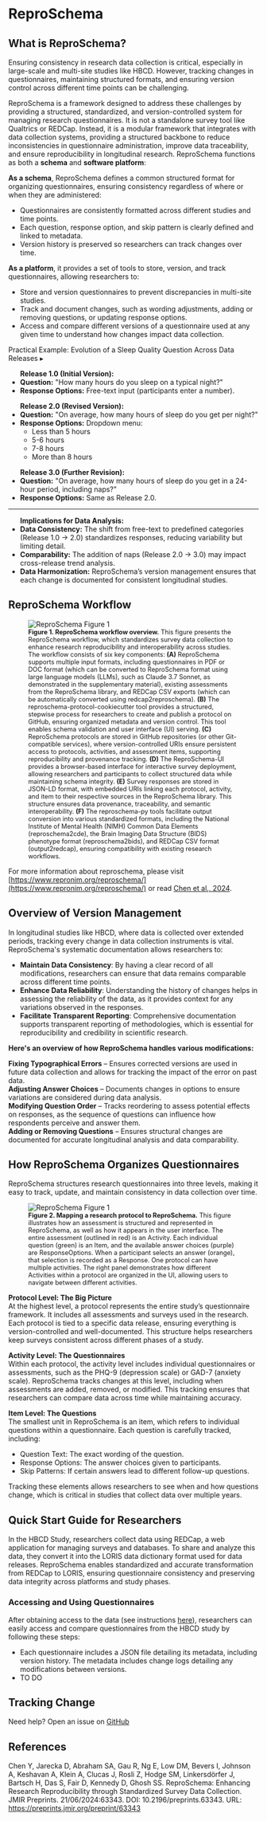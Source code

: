 
# ReproSchema
## What is ReproSchema?
Ensuring consistency in research data collection is critical, especially in large-scale and multi-site studies like HBCD. However, tracking changes in questionnaires, maintaining structured formats, and ensuring version control across different time points can be challenging.

ReproSchema is a framework designed to address these challenges by providing a structured, standardized, and version-controlled system for managing research questionnaires. It is not a standalone survey tool like Qualtrics or REDCap. Instead, it is a modular framework that integrates with data collection systems, providing a structured backbone to reduce inconsistencies in questionnaire administration, improve data traceability, and ensure reproducibility in longitudinal research. ReproSchema functions as both a **schema** and **software platform**:

**As a schema**, ReproSchema defines a common structured format for organizing questionnaires, ensuring consistency regardless of where or when they are administered:

- Questionnaires are consistently formatted across different studies and time points.  
- Each question, response option, and skip pattern is clearly defined and linked to metadata.  
- Version history is preserved so researchers can track changes over time.

**As a platform**, it provides a set of tools to store, version, and track questionnaires, allowing researchers to:

- Store and version questionnaires to prevent discrepancies in multi-site studies.  
- Track and document changes, such as wording adjustments, adding or removing questions, or updating response options.  
- Access and compare different versions of a questionnaire used at any given time to understand how changes impact data collection. 

<div id="rs-example" class="notification-banner" onclick="toggleCollapse(this)">
    <span class="emoji"><i class="fa-regular fa-lightbulb"></i></span>
    <span class="text">Practical Example: Evolution of a Sleep Quality Question Across Data Releases</span>
    <span class="arrow">▸</span>
</div>
<div class="collapsible-content">
  <ul>
  <b>Release 1.0 (Initial Version):</b>
    <li><strong>Question:</strong> "How many hours do you sleep on a typical night?"</li>
    <li><strong>Response Options:</strong> Free-text input (participants enter a number).</li>
  </ul>
  <ul>
  <b>Release 2.0 (Revised Version):</b>
    <li><strong>Question:</strong> "On average, how many hours of sleep do you get per night?"</li>
    <li><strong>Response Options:</strong> Dropdown menu:
      <ul>
        <li>Less than 5 hours</li>
        <li>5-6 hours</li>
        <li>7-8 hours</li>
        <li>More than 8 hours</li>
      </ul>
    </li>
  </ul>
  <ul>
  <b>Release 3.0 (Further Revision):</b>
    <li><strong>Question:</strong> "On average, how many hours of sleep do you get in a 24-hour period, including naps?"</li>
    <li><strong>Response Options:</strong> Same as Release 2.0.</li>
  </ul>
  <hr> <!-- A subtle separator for better readability -->
  <ul>
  <b>Implications for Data Analysis:</b>
    <li><strong>Data Consistency:</strong> The shift from free-text to predefined categories (Release 1.0 → 2.0) standardizes responses, reducing variability but limiting detail.</li>
    <li><strong>Comparability:</strong> The addition of naps (Release 2.0 → 3.0) may impact cross-release trend analysis.</li>
    <li><strong>Data Harmonization:</strong> ReproSchema’s version management ensures that each change is documented for consistent longitudinal studies.</li>
  </ul>
</div>

## ReproSchema Workflow 

<figure>
  <img src="../images/reproschema-fig1.jpg" alt="ReproSchema Figure 1">
  <figcaption style="font-size: 0.9em;"><b>Figure 1. ReproSchema workflow overview.</b> This figure presents the ReproSchema workflow, which standardizes survey data collection to enhance research reproducibility and interoperability across studies. The workflow consists of six key components: <b>(A)</b> ReproSchema supports multiple input formats, including questionnaires in PDF or DOC format (which can be converted to ReproSchema format using large language models (LLMs), such as Claude 3.7 Sonnet, as demonstrated in the supplementary material), existing assessments from the ReproSchema library, and REDCap CSV exports (which can be automatically converted using redcap2reproschema). <b>(B)</b> The reproschema-protocol-cookiecutter tool provides a structured, stepwise process for researchers to create and publish a protocol on GitHub, ensuring organized metadata and version control. This tool enables schema validation and user interface (UI) serving. <b>(C)</b> ReproSchema protocols are stored in GitHub repositories (or other Git-compatible services), where version-controlled URIs ensure persistent access to protocols, activities, and assessment items, supporting reproducibility and provenance tracking. <b>(D)</b> The ReproSchema-UI provides a browser-based interface for interactive survey deployment, allowing researchers and participants to collect structured data while maintaining schema integrity. <b>(E)</b> Survey responses are stored in JSON-LD format, with embedded URIs linking each protocol, activity, and item to their respective sources in the ReproSchema library. This structure ensures data provenance, traceability, and semantic interoperability. <b>(F)</b> The reproschema-py tools facilitate output conversion into various standardized formats, including the National Institute of Mental Health (NIMH) Common Data Elements (reproschema2cde), the Brain Imaging Data Structure (BIDS) phenotype format (reproschema2bids), and REDCap CSV format (output2redcap), ensuring compatibility with existing research workflows.</figcaption>
</figure>

For more information about reproschema, please visit [https://www.repronim.org/reproschema/](https://www.repronim.org/reproschema/) or read [Chen et al., 2024](https://preprints.jmir.org/preprint/63343). 

## Overview of Version Management
In longitudinal studies like HBCD, where data is collected over extended periods, tracking every change in data collection instruments is vital. ReproSchema's systematic documentation allows researchers to:

- **Maintain Data Consistency**: By having a clear record of all modifications, researchers can ensure that data remains comparable across different time points.  
- **Enhance Data Reliability**: Understanding the history of changes helps in assessing the reliability of the data, as it provides context for any variations observed in the responses.  
- **Facilitate Transparent Reporting**: Comprehensive documentation supports transparent reporting of methodologies, which is essential for reproducibility and credibility in scientific research.

**Here's an overview of how ReproSchema handles various modifications:**

**Fixing Typographical Errors** – Ensures corrected versions are used in future data collection and allows for tracking the impact of the error on past data.    
**Adjusting Answer Choices** – Documents changes in options to ensure variations are considered during data analysis.    
**Modifying Question Order** – Tracks reordering to assess potential effects on responses, as the  sequence of questions can influence how respondents perceive and answer them.   
**Adding or Removing Questions** – Ensures structural changes are documented for accurate longitudinal analysis and data comparability.

## How ReproSchema Organizes Questionnaires
ReproSchema structures research questionnaires into three levels, making it easy to track, update, and maintain consistency in data collection over time.  

<figure>
  <img src="../images/reproschema-fig2.jpg" alt="ReproSchema Figure 1">
  <figcaption style="font-size: 0.9em;"><b>Figure 2. Mapping a research protocol to ReproSchema.</b> This figure illustrates how an assessment is structured and represented in ReproSchema, as well as how it appears in the user interface. The entire assessment (outlined in red) is an Activity. Each individual question (green) is an Item, and the available answer choices (purple) are ResponseOptions. When a participant selects an answer (orange), that selection is recorded as a Response. One protocol can have multiple activities. The right panel demonstrates how different Activities within a protocol are organized in the UI, allowing users to navigate between different activities.</figcaption>
</figure>

**Protocol Level: The Big Picture**  
At the highest level, a protocol represents the entire study’s questionnaire framework. It includes all assessments and surveys used in the research. Each protocol is tied to a specific data release, ensuring everything is version-controlled and well-documented. This structure helps researchers keep surveys consistent across different phases of a study.

**Activity Level: The Questionnaires**  
Within each protocol, the activity level includes individual questionnaires or assessments, such as the PHQ-9 (depression scale) or GAD-7 (anxiety scale). ReproSchema tracks changes at this level, including when assessments are added, removed, or modified. This tracking ensures that researchers can compare data across time while maintaining accuracy.

**Item Level: The Questions**  
The smallest unit in ReproSchema is an item, which refers to individual questions within a questionnaire. Each question is carefully tracked, including:

- Question Text: The exact wording of the question.  
- Response Options: The answer choices given to participants.  
- Skip Patterns: If certain answers lead to different follow-up questions.

Tracking these elements allows researchers to see when and how questions change, which is critical in studies that collect data over multiple years.

## Quick Start Guide for Researchers
In the HBCD Study, researchers collect data using REDCap, a web application for managing surveys and databases. To share and analyze this data, they convert it into the LORIS data dictionary format used for data releases. ReproSchema enables standardized and accurate transformation from REDCap to LORIS, ensuring questionnaire consistency and preserving data integrity across platforms and study phases.

### Accessing and Using Questionnaires
After obtaining access to the data (see instructions [here](../data_access/index.md)), researchers can easily access and compare questionnaires from the HBCD study by following these steps:

 - Each questionnaire includes a JSON file detailing its metadata, including version history.​ The metadata includes change logs detailing any modifications between versions.​
 - TO DO

## Tracking Change 
Need help? Open an issue on [GitHub](https://github.com/ReproNim/hbcd-loris2reproschema)

## References
<div class="references">
	<p>Chen Y, Jarecka D, Abraham SA, Gau R, Ng E, Low DM, Bevers I, Johnson A, Keshavan A, Klein A, Clucas J, Rosli Z, Hodge SM, Linkersdörfer J, Bartsch H, Das S, Fair D, Kennedy D, Ghosh SS. ReproSchema: Enhancing Research Reproducibility through Standardized Survey Data Collection. JMIR Preprints. 21/06/2024:63343. DOI: 10.2196/preprints.63343. URL: <a href="https://preprints.jmir.org/preprint/63343">https://preprints.jmir.org/preprint/63343</a></p> 
</div>
<br>